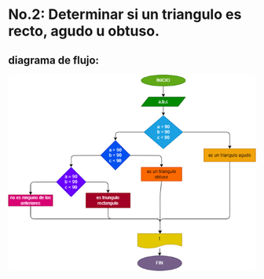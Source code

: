 # No.2: Determinar si un triangulo es recto, agudo u obtuso.

## diagrama de flujo:
![Diagrama de flujo](2.png ("Diagrama de flujo"))
